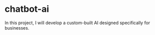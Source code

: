 # chatbot-ai
In this project, I will develop a custom-built AI designed specifically for businesses.
